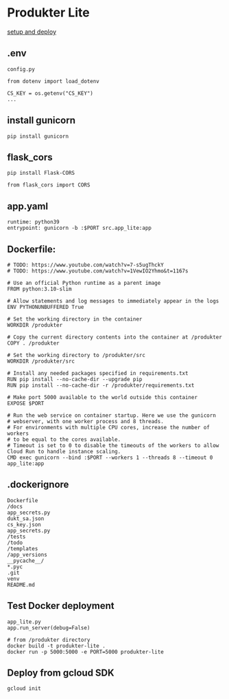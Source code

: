 # Produkter Lite

[setup and deploy](https://lesliemwubbel.com/setting-up-a-flask-app-and-deploying-it-via-google-cloud/)

## .env

```
config.py

from dotenv import load_dotenv

CS_KEY = os.getenv("CS_KEY")
...
```

## install gunicorn
```
pip install gunicorn
```

## flask_cors
```
pip install Flask-CORS

from flask_cors import CORS
```

## app.yaml
```
runtime: python39
entrypoint: gunicorn -b :$PORT src.app_lite:app
```

## Dockerfile:
```
# TODO: https://www.youtube.com/watch?v=7-s5ugThckY
# TODO: https://www.youtube.com/watch?v=1VewIO2Yhmo&t=1167s

# Use an official Python runtime as a parent image
FROM python:3.10-slim

# Allow statements and log messages to immediately appear in the logs
ENV PYTHONUNBUFFERED True

# Set the working directory in the container
WORKDIR /produkter

# Copy the current directory contents into the container at /produkter
COPY . /produkter

# Set the working directory to /produkter/src
WORKDIR /produkter/src

# Install any needed packages specified in requirements.txt
RUN pip install --no-cache-dir --upgrade pip
RUN pip install --no-cache-dir -r /produkter/requirements.txt

# Make port 5000 available to the world outside this container
EXPOSE $PORT

# Run the web service on container startup. Here we use the gunicorn
# webserver, with one worker process and 8 threads.
# For environments with multiple CPU cores, increase the number of workers
# to be equal to the cores available.
# Timeout is set to 0 to disable the timeouts of the workers to allow Cloud Run to handle instance scaling.
CMD exec gunicorn --bind :$PORT --workers 1 --threads 8 --timeout 0 app_lite:app

```

## .dockerignore
```
Dockerfile
/docs
app_secrets.py
dukt_sa.json
cs_key.json
app_secrets.py
/tests
/todo
/templates
/app_versions
__pycache__/
*.pyc
.git
venv
README.md
```

## Test Docker deployment
```
app_lite.py
app.run_server(debug=False)

# from /produkter directory
docker build -t produkter-lite .
docker run -p 5000:5000 -e PORT=5000 produkter-lite
```

## Deploy from gcloud SDK
```
gcloud init
```